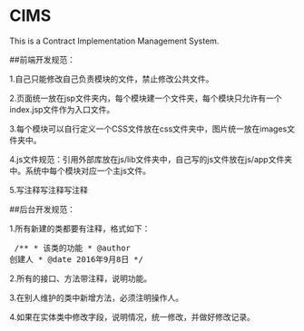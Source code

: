 ﻿# CIMS
This is a Contract Implementation Management System.

  ##前端开发规范：
  
  1.自己只能修改自己负责模块的文件，禁止修改公共文件。
  
  2.页面统一放在jsp文件夹内，每个模块建一个文件夹，每个模块只允许有一个index.jsp文件作为入口文件。
  
  3.每个模块可以自行定义一个CSS文件放在css文件夹中，图片统一放在images文件夹中。
  
  4.js文件规范：引用外部库放在js/lib文件夹中，自己写的js文件放在js/app文件夹中。系统中每个模块对应一个主js文件。
  
  5.写注释写注释写注释

  ##后台开发规范：
  
  1.所有新建的类都要有注释，格式如下：
    <pre>
    /**
    * 该类的功能
    * @author 创建人
    * @date 2016年9月8日
    */
   </pre> 
  2.所有的接口、方法带注释，说明功能。
  
  3.在别人维护的类中新增方法，必须注明操作人。
  
  4.如果在实体类中修改字段，说明情况，统一修改，并做好修改记录。
